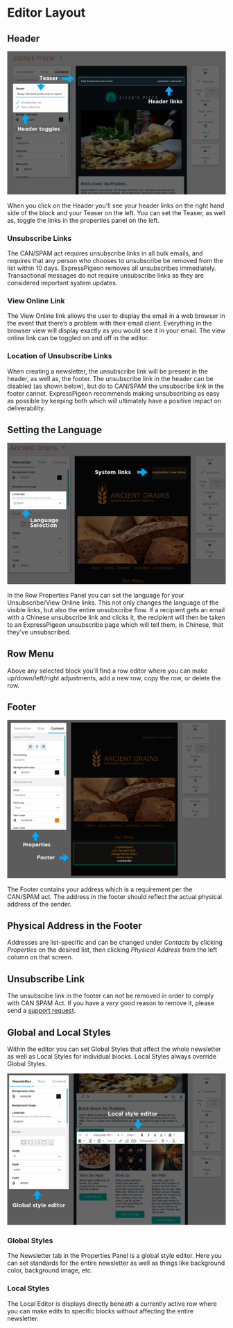 # Editor Layout

## Header

![](images/Selection_469.png)

When you click on the Header you'll see your header links on the right hand side of the block and your Teaser on the left. You can set the
Teaser, as well as, toggle the links in the properties panel on the left.

### Unsubscribe Links

The CAN/SPAM act requires unsubscribe links in all bulk emails, and requires that any person who chooses to unsubscribe be
removed from the list within 10 days. ExpressPigeon removes all unsubscribes immediately.
Transactional messages do not require unsubscribe links as they are considered important system updates.

### View Online Link

The View Online link allows the user to display the email in a web browser in the event that there’s a problem with their email client.
Everything in the browser view will display exactly as you would see it in your email. The view online link can be toggled
on and off in the editor.


### Location of Unsubscribe Links

When creating a newsletter, the unsubscribe link will be present in the header, as well as, the footer. The unsubscribe link in the
header can be disabled (as shown below), but do to CAN/SPAM the unsubscribe link in the footer cannot.
ExpressPigeon recommends making unsubscribing as easy as possible by keeping both which will ultimately have a positive impact on
deliverability.


## Setting the Language

![](images/Selection_472.png)

In the Row Properties Panel you can set the language for your Unsubscribe/View Online links.
This not only changes the language of the visible links, but also the entire unsubscribe flow.
If a recipient gets an email with a Chinese unsubscribe link and clicks it, the recipient will then be taken to an ExpressPigeon
unsubscribe page which will tell them, in Chinese, that they’ve unsubscribed.

## Row Menu

Above any selected block you'll find a row editor where you can make up/down/left/right adjustments, add a new row, copy the row, or
delete the row.


## Footer

![](images/Selection_476.png)

The Footer contains your address which is a requirement per the CAN/SPAM act.
The address in the footer should reflect the actual physical address of the sender.

## Physical Address in the Footer

Addresses are list-specific and can be changed under _Contacts_ by clicking _Properties_ on the desired list,
then clicking _Physical Address_ from the left column on that screen.

## Unsubscribe Link

The unsubscibe link in the footer can not be removed  in order to comply with CAN SPAM Act.
If you have a *very* good reason to remove it,
please send a [support request](https://expresspgieon.com/support).

## Global and Local Styles

Within the editor you can set Global Styles that affect the whole newsletter as well as Local Styles for individual blocks.
Local Styles always override Global Styles.

![](images/Selection_475.png)

### Global Styles

The Newsletter tab in the Properties Panel is a global style editor. Here you can set standards for the entire newsletter
as well as things like background color, background image, etc.

### Local Styles

The Local Editor is displays directly beneath a currently active row where you can make edits to specific blocks
without affecting the entire newsletter.
